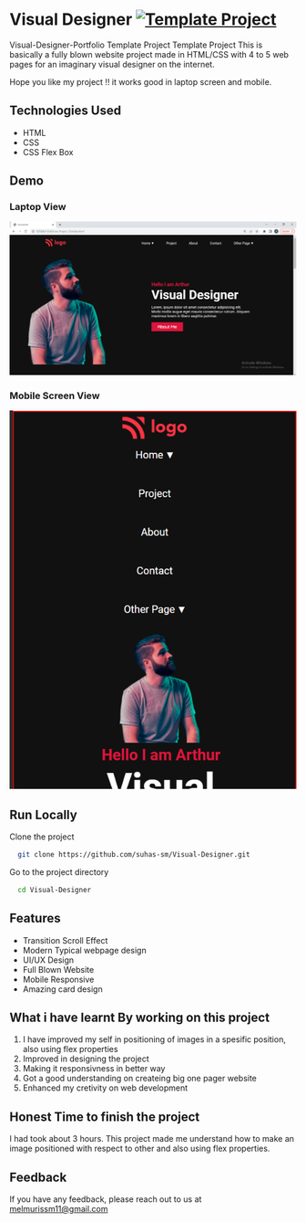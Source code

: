 # Visual Designer [![Template Project](https://img.shields.io/badge/Technologies%20-HTML%2FCSS-brightgreen)](http://www.gnu.org/licenses/agpl-3.0)

Visual-Designer-Portfolio Template Project Template Project
This is basically a fully blown website project made in HTML/CSS with 4 to 5 web pages for an imaginary visual designer on the internet.

Hope you like my project !! it works good in laptop screen and mobile.

## Technologies Used
  - HTML
  - CSS
  - CSS Flex Box

## Demo
### Laptop View
![page-img](./images/page_img_1.PNG)

### Mobile Screen View
![responsive_screen-1](./images/responsive_1.PNG)

## Run Locally

Clone the project

```bash
  git clone https://github.com/suhas-sm/Visual-Designer.git
```

Go to the project directory

```bash
  cd Visual-Designer
```

## Features

- Transition Scroll Effect
- Modern Typical webpage design
- UI/UX Design
- Full Blown Website
- Mobile Responsive
- Amazing card design

## What i have learnt By working on this project
1. I have improved my self in positioning of images in a spesific position, also using flex properties
2. Improved in designing the project
3. Making it responsivness in better way
4. Got a good understanding on createing big one pager website
5. Enhanced my cretivity on web development

## Honest Time to finish the project

I had took about 3 hours. This project made me understand how to make an image positioned with respect to other and also using flex properties.

## Feedback

If you have any feedback, please reach out to us at melmurissm11@gmail.com
